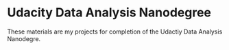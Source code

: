 # Udacity Data Analysis Nanodegree

These materials are my projects for completion of the Udactiy Data Analysis Nanodegre.


